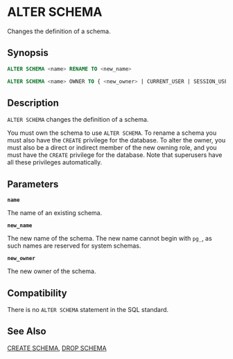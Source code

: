 # ALTER SCHEMA

Changes the definition of a schema.

## Synopsis

```sql
ALTER SCHEMA <name> RENAME TO <new_name>

ALTER SCHEMA <name> OWNER TO { <new_owner> | CURRENT_USER | SESSION_USER }
```

## Description

`ALTER SCHEMA` changes the definition of a schema.

You must own the schema to use `ALTER SCHEMA`. To rename a schema you must also have the `CREATE` privilege for the database. To alter the owner, you must also be a direct or indirect member of the new owning role, and you must have the `CREATE` privilege for the database. Note that superusers have all these privileges automatically.

## Parameters

**`name`**

The name of an existing schema.

**`new_name`**

The new name of the schema. The new name cannot begin with `pg_`, as such names are reserved for system schemas.

**`new_owner`**

The new owner of the schema.

## Compatibility

There is no `ALTER SCHEMA` statement in the SQL standard.

## See Also

[CREATE SCHEMA](/docs/sql-statements/sql-statement-create-schema.md), [DROP SCHEMA](/docs/sql-statements/sql-statement-drop-schema.md)



